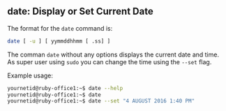 ## date: Display or Set Current Date

The format for the `date` command is:

```bash
date [ -u ] [ yymmddhhmm [ .ss] ]
```
The comman `date` without any options displays the current date and time. As super user using `sudo` you can change the time using the `--set` flag.

Example usage:

```bash
yournetid@ruby-office1:~$ date --help
yournetid@ruby-office1:~$ date
yournetid@ruby-office1:~$ date --set "4 AUGUST 2016 1:40 PM"
```
